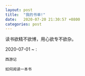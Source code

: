 ```yaml
---
layout: post
title:  "我的书单!"
date:   2020-07-20 21:30:57 +0800
categories: post
---
```

读书欲精不欲博，用心欲专不欲杂。

2020-07-01 ~ :

`西游记`

`如何阅读一本书`

